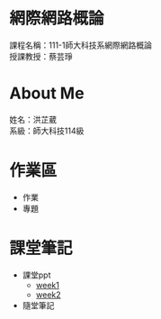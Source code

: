 # 網際網路概論
課程名稱：111-1師大科技系網際網路概論  
授課教授：蔡芸琤
# About Me
姓名：洪芷葳  
系級：師大科技114級
# 作業區
+ 作業
+ 專題
# 課堂筆記
+ 課堂ppt  
    +  [week1](https://docs.google.com/presentation/d/e/2PACX-1vQeq6j0QLtkRYz4qBJMG4KOC34eEWbWHJlhfWm4eaZqg_PfCynecuaul_2zMMc_7muZ5qFQFI_MAc3z/pub?start=false&loop=false&delayms=3000&slide=id.g14b30d6fbf4_0_2244)
    +  [week2](https://docs.google.com/presentation/d/e/2PACX-1vTDvYn3QV46gLMrZyRTLcVC_ZLSExGKp2NKSmynOjCl1TkSpo3l3objKNUJzvgniLzss6jtdrtxsPf4/pub?start=false&loop=false&delayms=3000&slide=id.p)
+ 隨堂筆記

